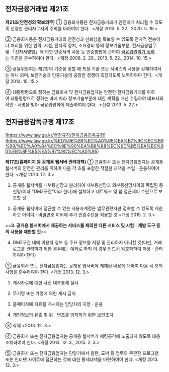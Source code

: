   

## 전자금융거래법 제21조

**제21조(안전성의 확보의무)** ① 금융회사등은 전자금융거래가 안전하게 처리될 수 있도록 선량한 관리자로서의 주의를 다하여야 한다.  <개정 2013. 5. 22., 2020. 5. 19.>

② 금융회사등은 전자금융거래의 안전성과 신뢰성을 확보할 수 있도록 전자적 전송이나 처리를 위한 인력, 시설, 전자적 장치, 소요경비 등의 정보기술부문, 전자금융업무 및 「전자서명법」에 의한 인증서의 사용 등 인증방법에 관하여 [금융위원회가 정하는](https://www.law.go.kr/LSW//lsSideInfoP.do?lsiSeq=218909&joNo=0021&joBrNo=00&docCls=jo&urlMode=lsScJoRltInfoR#AJAX) 기준을 준수하여야 한다.  <개정 2008. 2. 29., 2013. 5. 22., 2014. 10. 15.>

③ 금융위원회는 제2항의 기준을 정할 때 특정 기술 또는 서비스의 사용을 강제하여서는 아니 되며, 보안기술과 인증기술의 공정한 경쟁이 촉진되도록 노력하여야 한다.  <개정 2014. 10. 15.>

④ 대통령령으로 정하는 금융회사 및 전자금융업자는 안전한 전자금융거래를 위하여 대통령령으로 정하는 바에 따라 정보기술부문에 대한 계획을 매년 수립하여 대표자의 확인ㆍ서명을 받아 금융위원회에 제출하여야 한다.  <신설 2013. 5. 22.>

## 전자금융감독규정 제17조

[https://www.law.go.kr/행정규칙/전자금융감독규정](https://www.law.go.kr/%ED%96%89%EC%A0%95%EA%B7%9C%EC%B9%99/%EC%A0%84%EC%9E%90%EA%B8%88%EC%9C%B5%EA%B0%90%EB%8F%85%EA%B7%9C%EC%A0%95)

**제17조(홈페이지 등 공개용 웹서버 관리대책)** ① 금융회사 또는 전자금융업자는 공개용 웹서버의 안전한 관리를 위하여 다음 각 호를 포함한 적절한 대책을 수립ㆍ운용하여야 한다. <개정 2013. 12. 3.>

1. 공개용 웹서버를 내부통신망과 분리하여 내부통신망과 외부통신망사이의 독립된 통신망(이하 "DMZ구간"이라 한다)에 설치하고 네트워크 및 웹 접근제어 수단으로 보호할 것

2. 공개용 웹서버에 접근할 수 있는 사용자계정은 업무관련자만 접속할 수 있도록 제한하고 아이디ㆍ비밀번호 이외에 추가 인증수단을 적용할 것 <개정 2015. 2. 3.>

==**3. 공개용 웹서버에서 제공하는 서비스를 제외한 다른 서비스 및 시험ㆍ개발 도구 등의 사용을 제한할 것**==

4. DMZ구간 내에 이용자 정보 등 주요 정보를 저장 및 관리하지 아니할 것(다만, 거래로그를 관리하기 위한 경우에는 예외로 하되 이 경우 반드시 암호화하여 저장ㆍ관리하여야 한다)

② 금융회사 또는 전자금융업자는 공개용 웹서버에 게재된 내용에 대하여 다음 각 호의 사항을 준수하여야 한다. <개정 2013. 12. 3.>

1. 게시자료에 대한 사전 내부통제 실시

2. 무기명 또는 가명에 의한 게시 금지

3. 홈페이지에 자료를 게시하는 담당자의 지정ㆍ운용

4. 개인정보의 유출 및 위ㆍ변조를 방지하기 위한 보안조치

③ 삭제 <2013. 12. 3.>

④ 금융회사 또는 전자금융업자는 공개용 웹서버가 해킹공격에 노출되지 않도록 대응 조치하여야 한다. <개정 2013. 12. 3., 2015. 2. 3.>

⑤ 금융회사 또는 전자금융업자는 단말기에서 음란, 도박 등 업무와 무관한 프로그램 또는 인터넷 사이트에 접근하는 것에 대한 통제대책을 마련하여야 한다. <개정 2013. 12. 3.>